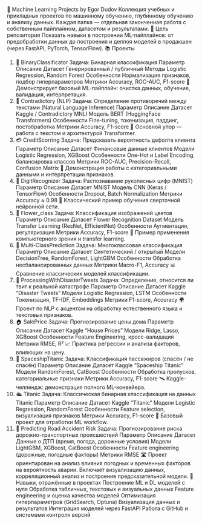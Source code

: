 🧠 Machine Learning Projects by Egor Dudov
  Коллекция учебных и прикладных проектов по машинному обучению, глубинному обучению и анализу данных.
  Каждая папка — отдельная законченная работа с собственным пайплайном, датасетом и результатами.
  🚀 Цель репозитория
  Показать навыки в построении ML-пайплайнов:
  от предобработки данных до построения и деплоя моделей в продакшен (через FastAPI, PyTorch, TensorFlow).
📚 Проекты
1. 🧩 BinaryClassificator
  Задача: Бинарная классификация
  Параметр	Описание
  Датасет	Генерированный / публичный
  Методы	Logistic Regression, Random Forest
  Особенности	Нормализация признаков, подбор гиперпараметров
  Метрики	Accuracy, ROC-AUC, F1-score
  📘 Демонстрирует базовый ML-пайплайн: очистка данных, обучение, валидация, интерпретация.
2. 🤖 Contradictory (NLP)
  Задача: Определение противоречий между текстами (Natural Language Inference)
  Параметр	Описание
  Датасет	Kaggle / Contradictory MNLI
  Модель	BERT (HuggingFace Transformers)
  Особенности	Fine-tuning, токенизация, паддинг, постобработка
  Метрики	Accuracy, F1-score
  🧠 Основной упор — работа с текстом и архитектурой Transformer.
3. 💳 CreditScorring
  Задача: Предсказать вероятность дефолта клиента
  Параметр	Описание
  Датасет	Финансовые данные клиентов
  Модели	Logistic Regression, XGBoost
  Особенности	One-Hot и Label Encoding, балансировка классов
  Метрики	ROC-AUC, Precision-Recall, Confusion Matrix
  💼 Демонстрация работы с категориальными данными и интерпретации признаков.
4. 🔢 DigitRecognizer
  Задача: Распознавание рукописных цифр (MNIST)
  Параметр	Описание
  Датасет	MNIST
  Модель	CNN (Keras / TensorFlow)
  Особенности	Dropout, Batch Normalization
  Метрики	Accuracy ≈ 0.98
  🧩 Классический пример обучения сверточной нейронной сети.
5. 🌸 Flower_class
  Задача: Классификация изображений цветов
  Параметр	Описание
  Датасет	Flower Recognition Dataset
  Модель	Transfer Learning (ResNet, EfficientNet)
  Особенности	Аугментация, регуляризация
  Метрики	Accuracy, F1-score
  🎨 Пример применения компьютерного зрения и transfer learning.
6. 🎯 Multi-ClassPrediction
  Задача: Многоклассовая классификация
  Параметр	Описание
  Датасет	Синтетический / открытый
  Модели	DecisionTree, RandomForest, LightGBM
  Особенности	Обработка несбалансированных данных
  Метрики	Macro-F1, Accuracy
  📊 Сравнение классических моделей классификации.
7. 💬 ProcessingWithDisasterTweets
  Задача: Определение, относится ли твит к реальной катастрофе
  Параметр	Описание
  Датасет	Kaggle “Disaster Tweets”
  Модели	Logistic Regression, LSTM
  Особенности	Токенизация, TF-IDF, Embeddings
  Метрики	F1-score, Accuracy
  🌍 Проект по NLP с акцентом на обработку естественного языка и текстовых признаков.
8. 🏠 SalePrice
  Задача: Прогнозирование цены дома
  Параметр	Описание
  Датасет	Kaggle “House Prices”
  Модели	Ridge, Lasso, XGBoost
  Особенности	Feature Engineering, кросс-валидация
  Метрики	RMSE, R²
  📈 Практика регрессии и анализа факторов, влияющих на цену.
9. 🚀 SpaceshipTitanic
  Задача: Классификация пассажиров (спасён / не спасён)
  Параметр	Описание
  Датасет	Kaggle “Spaceship Titanic”
  Модели	RandomForest, CatBoost
  Особенности	Обработка пропусков, категориальные признаки
  Метрики	Accuracy, F1-score
  🛰 Kaggle-челлендж: демонстрация полного ML-конвейера.
10. 🛳 Titanic
  Задача: Классическая бинарная классификация на данных Titanic
  Параметр	Описание
  Датасет	Kaggle “Titanic”
  Модели	Logistic Regression, RandomForest
  Особенности	Feature selection, визуализация признаков
  Метрики	Accuracy, F1-score
  🧠 Базовый проект для отработки ML workflow.
11. 🚗 Predicting Road Accident Risk
  Задача: Прогнозирование риска дорожно-транспортных происшествий
  Параметр	Описание
  Датасет	Данные о ДТП (время, погода, дорожные условия)
  Модели	LightGBM, XGBoost, CatBoost
  Особенности	Feature engineering (дорожные, погодные факторы)
  Метрики	RMSE
  🛣 Проект ориентирован на анализ влияния погодных и временных факторов на вероятность аварии.
  Включает визуализацию данных, корреляционный анализ и построение предсказательной модели.
🧩 Навыки, отражённые в проектах
  Построение ML и DL моделей с нуля
  Обработка табличных, текстовых и визуальных данных
  Feature engineering и оценка качества моделей
  Оптимизация гиперпараметров (GridSearch, Optuna)
  Визуализация данных и результатов
  Интеграция моделей через FastAPI
  Работа с GitHub и системами контроля версий
